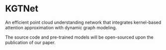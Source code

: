 # KGTNet
An efficient point cloud understanding network that integrates kernel-based attention approximation with dynamic graph modeling.

The source code and pre-trained models will be open-sourced upon the publication of our paper.
